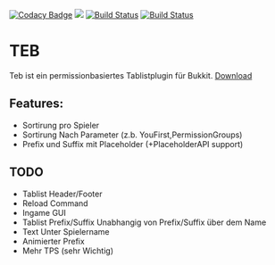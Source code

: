 [![Codacy Badge](https://api.codacy.com/project/badge/Grade/a953c786e33342e4b4735c0ad06fdb75)](https://app.codacy.com/app/Phyrone/TEB?utm_source=github.com&utm_medium=referral&utm_content=Phyrone/TEB&utm_campaign=badger)
[![](https://jitpack.io/v/Phyrone/TEB.svg)](https://jitpack.io/#Phyrone/TEB) [![Build Status](https://travis-ci.org/Phyrone/TEB.svg?branch=master)](https://travis-ci.org/Phyrone/TEB) [![Build Status](https://ci.phyrone.de/buildStatus/icon?job=TEB/master)](https://ci.phyrone.de/job/TEB/job/master/)
# TEB
Teb ist ein permissionbasiertes Tablistplugin für Bukkit.
[Download](https://ci.phyrone.de/job/TEB/job/master/)
## Features:
- Sortirung pro Spieler
- Sortirung Nach Parameter (z.b. YouFirst,PermissionGroups)
- Prefix und Suffix mit Placeholder (+PlaceholderAPI support)
## TODO
- Tablist Header/Footer
- Reload Command
- Ingame GUI
- Tablist Prefix/Suffix Unabhangig von Prefix/Suffix über dem Name
- Text Unter Spielername
- Animierter Prefix
- Mehr TPS (sehr Wichtig)